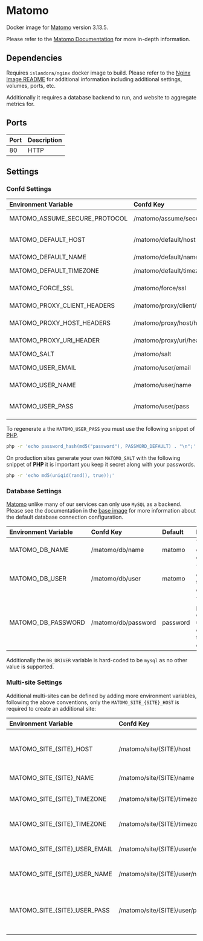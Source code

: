 # Matomo

Docker image for [Matomo] version 3.13.5.

Please refer to the [Matomo Documentation] for more in-depth information.

## Dependencies

Requires `islandora/nginx` docker image to build. Please refer to the
[Nginx Image README](../nginx/README.md) for additional information including
additional settings, volumes, ports, etc.

Additionally it requires a database backend to run, and  website to aggregate
metrics for.

## Ports

| Port | Description |
| :--- | :---------- |
| 80   | HTTP        |

## Settings

### Confd Settings

| Environment Variable          | Confd Key                      | Default                                                      | Description                                                     |
| :---------------------------- | :----------------------------- | :----------------------------------------------------------- | :-------------------------------------------------------------- |
| MATOMO_ASSUME_SECURE_PROTOCOL | /matomo/assume/secure/protocol | 1                                                            | <https://matomo.org/faq/how-to-install/faq_98/>                 |
| MATOMO_DEFAULT_HOST           | /matomo/default/host           | islandora.traefik.me                                         | The URL of the default site for which to gather metrics for     |
| MATOMO_DEFAULT_NAME           | /matomo/default/name           | Islandora                                                    | The name of the default site                                    |
| MATOMO_DEFAULT_TIMEZONE       | /matomo/default/timezone       | America/Halifax                                              | The timezone where the default site is hosted                   |
| MATOMO_FORCE_SSL              | /matomo/force/ssl              | 1                                                            | <https://matomo.org/faq/how-to/faq_91/>                         |
| MATOMO_PROXY_CLIENT_HEADERS   | /matomo/proxy/client/headers   | HTTP_X_FORWARDED_FOR                                         | <https://matomo.org/faq/how-to-install/faq_98/>                 |
| MATOMO_PROXY_HOST_HEADERS     | /matomo/proxy/host/headers     | HTTP_X_FORWARDED_HOST                                        | <https://matomo.org/faq/how-to-install/faq_98/>                 |
| MATOMO_PROXY_URI_HEADER       | /matomo/proxy/uri/header       | 1                                                            | <https://matomo.org/faq/how-to-install/faq_98/>                 |
| MATOMO_SALT                   | /matomo/salt                   | 5a472390550bd59e4428a41aa472137b                             | Used to generate hashes.                                        |
| MATOMO_USER_EMAIL             | /matomo/user/email             | admin@example.org                                            | The matomo administrator email                                  |
| MATOMO_USER_NAME              | /matomo/user/name              | admin                                                        | The matomo administrator user                                   |
| MATOMO_USER_PASS              | /matomo/user/pass              | $2y$10$S38e7HPM9LI3aOIvcnRsfuMCm4ipNP572QsvbCK60upoHVJ61hMrS | The matomo administrator's password (See how to generate below) |

To regenerate a the `MATOMO_USER_PASS` you must use the following snippet of
[PHP](https://matomo.org/faq/how-to/faq_191/).

```bash
php -r 'echo password_hash(md5("password"), PASSWORD_DEFAULT) . "\n";'
```

On production sites generate your own `MATOMO_SALT` with the following snippet
of **PHP** it is important you keep it secret along with your passwords.

```bash
php -r 'echo md5(uniqid(rand(), true));'
```

### Database Settings

[Matomo] unlike many of our services can only use `MySQL` as a backend. Please see
the documentation in the [base image] for more information about the default
database connection configuration.

| Environment Variable | Confd Key           | Default  | Description                                              |
| :------------------- | :------------------ | :------- | :------------------------------------------------------- |
| MATOMO_DB_NAME       | /matomo/db/name     | matomo   | The name of the database                                 |
| MATOMO_DB_USER       | /matomo/db/user     | matomo   | The user to connect to the database                      |
| MATOMO_DB_PASSWORD   | /matomo/db/password | password | The password of the user used to connect to the database |

Additionally the `DB_DRIVER` variable is hard-coded to be `mysql` as no other
value is supported.

### Multi-site Settings

Additional multi-sites can be defined by adding more environment variables,
following the above conventions, only the `MATOMO_SITE_{SITE}_HOST` is required
to create an additional site:

| Environment Variable          | Confd Key                      | Default                                                      | Description                                                   |
| :---------------------------- | :----------------------------- | :----------------------------------------------------------- | :------------------------------------------------------------ |
| MATOMO_SITE_{SITE}_HOST       | /matomo/site/{SITE}/host       |                                                              | The URL of the site for which to gather metrics for           |
| MATOMO_SITE_{SITE}_NAME       | /matomo/site/{SITE}/name       | {SITE}                                                       | The name of the site                                          |
| MATOMO_SITE_{SITE}_TIMEZONE   | /matomo/site/{SITE}/timezone   | America/Halifax                                              | The timezone the site is hosted in                            |
| MATOMO_SITE_{SITE}_TIMEZONE   | /matomo/site/{SITE}/timezone   | America/Halifax                                              | The timezone the site is hosted in                            |
| MATOMO_SITE_{SITE}_USER_EMAIL | /matomo/site/{SITE}/user/email | admin@example.org                                            | The site administrator email                                  |
| MATOMO_SITE_{SITE}_USER_NAME  | /matomo/site/{SITE}/user/name  | {SITE}_admin                                                 | The site administrator user                                   |
| MATOMO_SITE_{SITE}_USER_PASS  | /matomo/site/{SITE}/user/pass  | $2y$10$S38e7HPM9LI3aOIvcnRsfuMCm4ipNP572QsvbCK60upoHVJ61hMrS | The site administrator's password (See how to generate above) |

[base image]: ../base/README.md
[Matomo Documentation]: https://matomo.org/docs/
[Matomo]: https://matomo.org/
